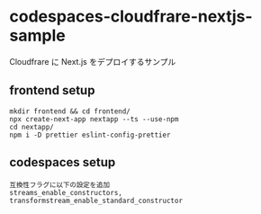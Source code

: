 # codespaces-cloudfrare-nextjs-sample

Cloudfrare に Next.js をデプロイするサンプル

## frontend setup

```
mkdir frontend && cd frontend/
npx create-next-app nextapp --ts --use-npm
cd nextapp/
npm i -D prettier eslint-config-prettier
```

## codespaces setup

```
互換性フラグに以下の設定を追加
streams_enable_constructors, transformstream_enable_standard_constructor
```
